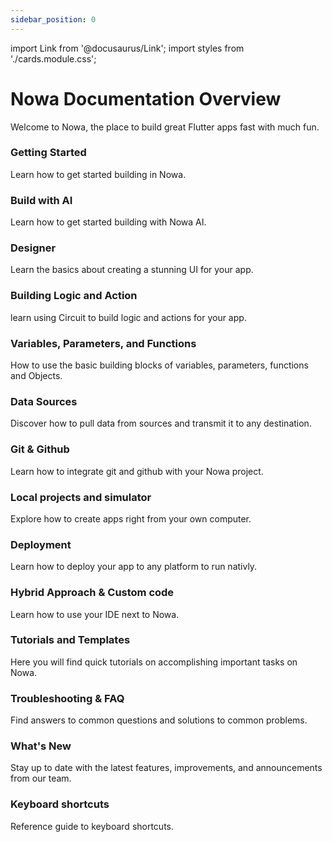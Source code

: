 ```yaml
---
sidebar_position: 0
---
```


import Link from '@docusaurus/Link';
import styles from './cards.module.css';

# Nowa Documentation Overview

Welcome to Nowa, the place to build great Flutter apps fast with much fun.

<div className={styles.grid}>
  <Link to="category/getting-started" className={styles.card}>
    <h3>Getting Started</h3>
    <p>Learn how to get started building in Nowa.</p>
  </Link>

  <Link to="category/build-with-ai" className={styles.card}>
    <h3>Build with AI</h3>
    <p>Learn how to get started building with Nowa AI.</p>
  </Link>

  <Link to="category/designer" className={styles.card}>
    <h3>Designer</h3>
    <p>Learn the basics about creating a stunning UI for your app.</p>
  </Link>

   <Link to="category/building-logic-and-action" className={styles.card}>
    <h3>Building Logic and Action</h3>
    <p>learn using Circuit to build logic and actions for your app.</p>
  </Link>
  
  <Link to="category/variables-parameters-and-functions" className={styles.card}>
    <h3>Variables, Parameters, and Functions</h3>
    <p>How to use the basic building blocks of variables, parameters, functions and Objects.</p>
  </Link>

  <Link to="category/data-sources" className={styles.card}>
    <h3>Data Sources</h3>
    <p>Discover how to pull data from sources and transmit it to any destination.</p>
  </Link>

  <Link to="category/git--github" className={styles.card}>
    <h3>Git & Github</h3>
    <p>Learn how to integrate git and github with your Nowa project.</p>
  </Link>

   <Link to="category/local-projects-and-simulator" className={styles.card}>
    <h3>Local projects and simulator</h3>
    <p>Explore how to create apps right from your own computer.</p>
  </Link>

  <Link to="category/deployment" className={styles.card}>
    <h3>Deployment</h3>
    <p>Learn how to deploy your app to any platform to run nativly.</p>
  </Link>

   <Link to="category/hybrid-approach--custom-code" className={styles.card}>
    <h3>Hybrid Approach & Custom code</h3>
    <p>Learn how to use your IDE next to Nowa.</p>
  </Link>

  <Link to="category/tutorials-and-templates" className={styles.card}>
    <h3>Tutorials and Templates</h3>
    <p>Here you will find quick tutorials on accomplishing important tasks on Nowa.</p>
  </Link>

   <Link to="category/troubleshooting--faq" className={styles.card}>
    <h3>Troubleshooting & FAQ</h3>
    <p>Find answers to common questions and solutions to common problems.</p>
  </Link>

   <Link to="category/whats-new" className={styles.card}>
    <h3>What's New</h3>
    <p>Stay up to date with the latest features, improvements, and announcements from our team.</p>
  </Link>

   <Link to="shortcuts" className={styles.card}>
    <h3>Keyboard shortcuts</h3>
    <p>Reference guide to keyboard shortcuts.</p>
  </Link>

</div>
